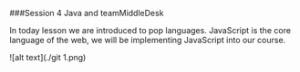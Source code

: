 
###Session 4 Java and teamMiddleDesk

In today lesson we are introduced to pop languages. JavaScript is the core language of the web, we will be implementing JavaScript into our course.

![alt text](./git 1.png)